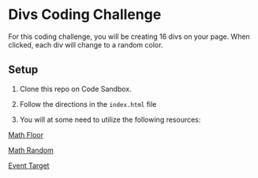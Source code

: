 # Divs Coding Challenge

For this coding challenge, you will be creating 16 divs on your page. When clicked, each div will change to a random color.

## Setup

1. Clone this repo on Code Sandbox.

2. Follow the directions in the `index.html` file

3. You will at some need to utilize the following resources:

[Math Floor](https://developer.mozilla.org/en-US/docs/Web/JavaScript/Reference/Global_Objects/Math/floor)

[Math Random](https://developer.mozilla.org/en-US/docs/Web/JavaScript/Reference/Global_Objects/Math/random)

[Event Target](https://developer.mozilla.org/en-US/docs/Web/API/EventTarget)
